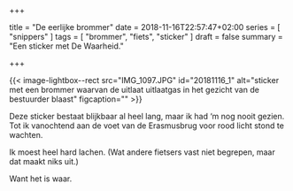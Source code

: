 +++

title = "De eerlijke brommer"
date = 2018-11-16T22:57:47+02:00
series = [ "snippers" ]
tags = [ "brommer", "fiets", "sticker" ] 
draft = false
summary = "Een sticker met De Waarheid."

+++

{{< image-lightbox--rect src="IMG_1097.JPG" id="20181116_1" alt="sticker met een brommer waarvan de uitlaat uitlaatgas in het gezicht van de bestuurder blaast" figcaption="" >}}

Deze sticker bestaat blijkbaar al heel lang, maar ik had ‘m nog nooit gezien. Tot ik vanochtend aan de voet van de Erasmusbrug voor rood licht stond te wachten.

Ik moest heel hard lachen. (Wat andere fietsers vast niet begrepen, maar dat maakt niks uit.)

Want het is waar.	
